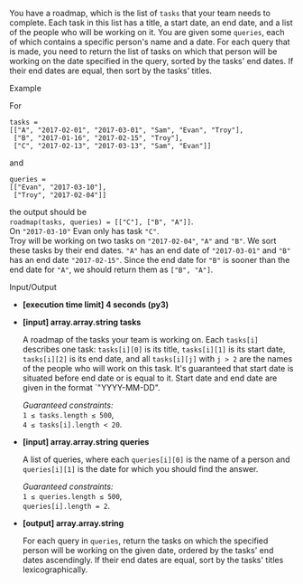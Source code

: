 
You have a roadmap, which is the list of  `tasks`  that your team needs to complete. Each task in this list has a title, a start date, an end date, and a list of the people who will be working on it. You are given some  `queries`, each of which contains a specific person's name and a date. For each query that is made, you need to return the list of tasks on which that person will be working on the date specified in the query, sorted by the tasks' end dates. If their end dates are equal, then sort by the tasks' titles.

Example

For

```
tasks =
[["A", "2017-02-01", "2017-03-01", "Sam", "Evan", "Troy"],
 ["B", "2017-01-16", "2017-02-15", "Troy"],
 ["C", "2017-02-13", "2017-03-13", "Sam", "Evan"]]

```

and

```
queries =
[["Evan", "2017-03-10"],
 ["Troy", "2017-02-04"]]

```

the output should be  
`roadmap(tasks, queries) = [["C"], ["B", "A"]]`.  
On  `"2017-03-10"`  Evan only has task  `"C"`.  
Troy will be working on two tasks on  `"2017-02-04"`,  `"A"`  and  `"B"`. We sort these tasks by their end dates.  `"A"`  has an end date of  `"2017-03-01"`  and  `"B"`  has an end date  `"2017-02-15"`. Since the end date for  `"B"`  is sooner than the end date for  `"A"`, we should return them as  `["B", "A"]`.

Input/Output

-   **[execution time limit] 4 seconds (py3)**
    
-   **[input] array.array.string tasks**
    
    A roadmap of the tasks your team is working on. Each  `tasks[i]`  describes one task:  `tasks[i][0]`  is its title,  `tasks[i][1]`  is its start date,  `tasks[i][2]`  is its end date, and all  `tasks[i][j]`  with  `j > 2`  are the names of the people who will work on this task. It's guaranteed that start date is situated before end date or is equal to it. Start date and end date are given in the format `"YYYY-MM-DD".
    
    _Guaranteed constraints:_  
    `1 ≤ tasks.length ≤ 500`,  
    `4 ≤ tasks[i].length < 20`.
    
-   **[input] array.array.string queries**
    
    A list of queries, where each  `queries[i][0]`  is the name of a person and  `queries[i][1]`  is the date for which you should find the answer.
    
    _Guaranteed constraints:_  
    `1 ≤ queries.length ≤ 500`,  
    `queries[i].length = 2`.
    
-   **[output] array.array.string**
    
    For each query in  `queries`, return the tasks on which the specified person will be working on the given date, ordered by the tasks' end dates ascendingly. If their end dates are equal, sort by the tasks' titles  lexicographically.
